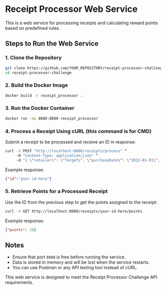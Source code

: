 # Receipt Processor Web Service

This is a web service for processing receipts and calculating reward points based on predefined rules.

## Steps to Run the Web Service

### 1. Clone the Repository
```sh
git clone https://github.com/YOUR_REPOSITORY/receipt-processor-challenge.git
cd receipt-processor-challenge
```

### 2. Build the Docker Image
```sh
docker build -t receipt_processor .
```

### 3. Run the Docker Container
```sh
docker run -dp 8080:8080 receipt_processor
```

### 4. Process a Receipt Using cURL (this command is for CMD)
Submit a receipt to be processed and receive an ID in response:
```sh
curl -X POST "http://localhost:8080/receipts/process" ^
     -H "Content-Type: application/json" ^
     -d "{ \"retailer\": \"Target\", \"purchaseDate\": \"2022-01-01\", \"purchaseTime\": \"13:01\", \"total\": 35.35, \"items\": [ { \"shortDescription\": \"Mountain Dew 12PK\", \"price\": 6.49 }, { \"shortDescription\": \"Emils Cheese Pizza\", \"price\": 12.25 }, { \"shortDescription\": \"Knorr Creamy Chicken\", \"price\": 1.26 }, { \"shortDescription\": \"Doritos Nacho Cheese\", \"price\": 3.35 }, { \"shortDescription\": \"Klarbrunn 12-PK 12 FL OZ\", \"price\": 12.00 } ] }"

```

Example response:
```json
{"id":"your-id-here"}
```

### 5. Retrieve Points for a Processed Receipt
Use the ID from the previous step to get the points assigned to the receipt:
```sh
curl -X GET http://localhost:8080/receipts/your-id-here/points
```

Example response:
```json
{"points": 28}
```

## Notes
- Ensure that port `8080` is free before running the service.
- Data is stored in memory and will be lost when the service restarts.
- You can use Postman or any API testing tool instead of cURL.

This web service is designed to meet the Receipt Processor Challenge API requirements.

